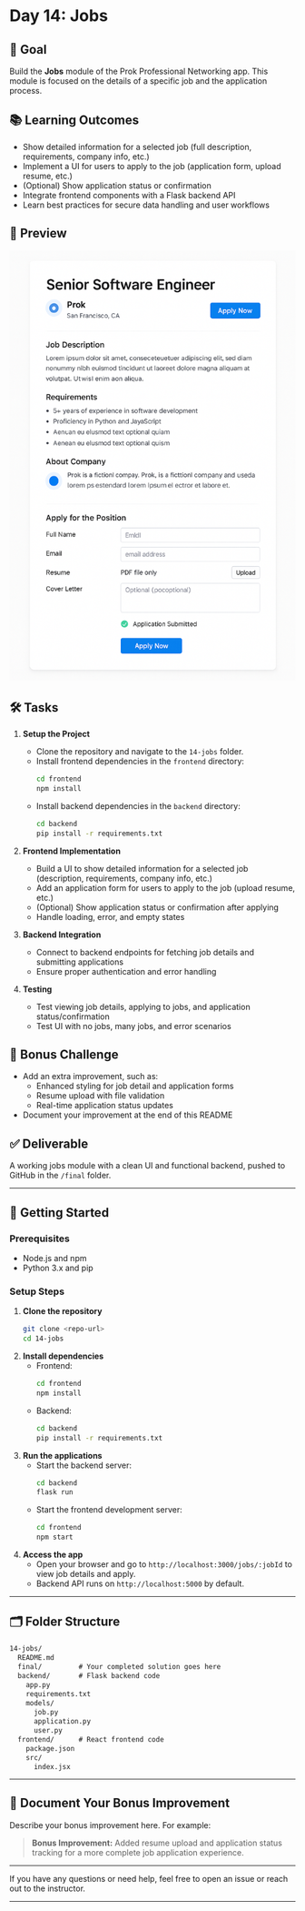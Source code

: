 # Day 14: Jobs

## 🎯 Goal

Build the **Jobs** module of the Prok Professional Networking app. This module is focused on the details of a specific job and the application process.

## 📚 Learning Outcomes

- Show detailed information for a selected job (full description, requirements, company info, etc.)
- Implement a UI for users to apply to the job (application form, upload resume, etc.)
- (Optional) Show application status or confirmation
- Integrate frontend components with a Flask backend API
- Learn best practices for secure data handling and user workflows

## 📸 Preview

![Jobs](./jobs.png)

## 🛠️ Tasks

1. **Setup the Project**

   - Clone the repository and navigate to the `14-jobs` folder.
   - Install frontend dependencies in the `frontend` directory:
     ```bash
     cd frontend
     npm install
     ```
   - Install backend dependencies in the `backend` directory:
     ```bash
     cd backend
     pip install -r requirements.txt
     ```

2. **Frontend Implementation**

   - Build a UI to show detailed information for a selected job (description, requirements, company info, etc.)
   - Add an application form for users to apply to the job (upload resume, etc.)
   - (Optional) Show application status or confirmation after applying
   - Handle loading, error, and empty states

3. **Backend Integration**

   - Connect to backend endpoints for fetching job details and submitting applications
   - Ensure proper authentication and error handling

4. **Testing**
   - Test viewing job details, applying to jobs, and application status/confirmation
   - Test UI with no jobs, many jobs, and error scenarios

## 🧪 Bonus Challenge

- Add an extra improvement, such as:
  - Enhanced styling for job detail and application forms
  - Resume upload with file validation
  - Real-time application status updates
- Document your improvement at the end of this README

## ✅ Deliverable

A working jobs module with a clean UI and functional backend, pushed to GitHub in the `/final` folder.

---

## 🚀 Getting Started

### Prerequisites

- Node.js and npm
- Python 3.x and pip

### Setup Steps

1. **Clone the repository**
   ```bash
   git clone <repo-url>
   cd 14-jobs
   ```
2. **Install dependencies**
   - Frontend:
     ```bash
     cd frontend
     npm install
     ```
   - Backend:
     ```bash
     cd backend
     pip install -r requirements.txt
     ```
3. **Run the applications**
   - Start the backend server:
     ```bash
     cd backend
     flask run
     ```
   - Start the frontend development server:
     ```bash
     cd frontend
     npm start
     ```
4. **Access the app**
   - Open your browser and go to `http://localhost:3000/jobs/:jobId` to view job details and apply.
   - Backend API runs on `http://localhost:5000` by default.

---

## 🗂️ Folder Structure

```
14-jobs/
  README.md
  final/         # Your completed solution goes here
  backend/       # Flask backend code
    app.py
    requirements.txt
    models/
      job.py
      application.py
      user.py
  frontend/      # React frontend code
    package.json
    src/
      index.jsx
```

---

## 📝 Document Your Bonus Improvement

Describe your bonus improvement here. For example:

> **Bonus Improvement:** Added resume upload and application status tracking for a more complete job application experience.

---

If you have any questions or need help, feel free to open an issue or reach out to the instructor.

---
